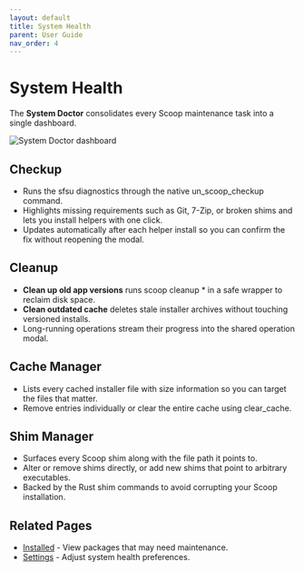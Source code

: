 ```yaml
---
layout: default
title: System Health
parent: User Guide
nav_order: 4
---
```


# System Health

The **System Doctor** consolidates every Scoop maintenance task into a single dashboard.

![System Doctor dashboard](/assets/images/doctor.png)

## Checkup

- Runs the sfsu diagnostics through the native 
un_scoop_checkup command.
- Highlights missing requirements such as Git, 7-Zip, or broken shims and lets you install helpers with one click.
- Updates automatically after each helper install so you can confirm the fix without reopening the modal.

## Cleanup

- **Clean up old app versions** runs scoop cleanup * in a safe wrapper to reclaim disk space.
- **Clean outdated cache** deletes stale installer archives without touching versioned installs.
- Long-running operations stream their progress into the shared operation modal.

## Cache Manager

- Lists every cached installer file with size information so you can target the files that matter.
- Remove entries individually or clear the entire cache using clear_cache.

## Shim Manager

- Surfaces every Scoop shim along with the file path it points to.
- Alter or remove shims directly, or add new shims that point to arbitrary executables.
- Backed by the Rust shim commands to avoid corrupting your Scoop installation.

## Related Pages

- [Installed](../installed.md) - View packages that may need maintenance.
- [Settings](../settings.md) - Adjust system health preferences.